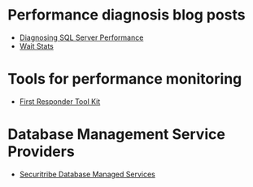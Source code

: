 

# Performance diagnosis blog posts
- [Diagnosing SQL Server Performance](https://securitribe.com/insights/diagnosing-sql-server-performance-bottlenecks-with-wait-statistics)
- [Wait Stats](https://www.brentozar.com/sql/wait-stats/#:~:text=Transact)

# Tools for performance monitoring
- [First Responder Tool Kit](https://www.brentozar.com/first-aid/)
               
# Database Management Service Providers
- [Securitribe Database Managed Services](https://securitribe.com/managed-services/database-managed-services/)
